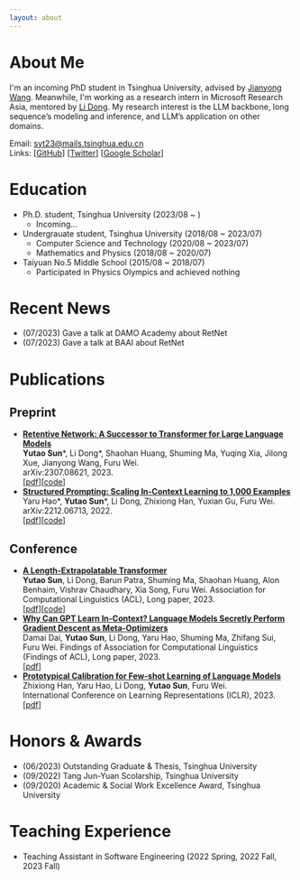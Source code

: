 ```yaml
---
layout: about 
---
```


# About Me
I'm an incoming PhD student in Tsinghua University, advised by [Jianyong Wang](http://dbgroup.cs.tsinghua.edu.cn/wangjy/). Meanwhile, I'm working as a research intern in Microsoft Research Asia, mentored by [Li Dong](http://dong.li/). My research interest is the LLM backbone, long sequence’s modeling and inference, and LLM’s application on other domains.

Email: syt23@mails.tsinghua.edu.cn  
Links: \[[GitHub](https://github.com/sunyt32)\] \[[Twitter](https://twitter.com/sunyt_thu)\] \[[Google Scholar](https://scholar.google.com/citations?user=apGDooYAAAAJ&hl=en)\]

# Education
* Ph.D. student, Tsinghua University (2023/08 ~ )
  * Incoming...
* Undergrauate student, Tsinghua University (2018/08 ~ 2023/07)
  * Computer Science and Technology (2020/08 ~ 2023/07)
  * Mathematics and Physics (2018/08 ~ 2020/07)
* Taiyuan No.5 Middle School (2015/08 ~ 2018/07)
  * Participated in Physics Olympics and achieved nothing


# Recent News
* (07/2023) Gave a talk at DAMO Academy about RetNet
* (07/2023) Gave a talk at BAAI about RetNet

# Publications

## Preprint
* [**Retentive Network: A Successor to Transformer for Large Language Models**](https://arxiv.org/pdf/2307.08621.pdf)  
  **Yutao Sun**\*, Li Dong\*, Shaohan Huang, Shuming Ma, Yuqing Xia, Jilong Xue, Jianyong Wang, Furu Wei.  
  arXiv:2307.08621, 2023.  
  \[[pdf](https://arxiv.org/pdf/2307.08621.pdf)\]\[[code](https://github.com/microsoft/unilm/tree/master/retnet)\]
* [**Structured Prompting: Scaling In-Context Learning to 1,000 Examples**](https://arxiv.org/pdf/2212.06713.pdf)  
  Yaru Hao\*, **Yutao Sun**\*, Li Dong, Zhixiong Han, Yuxian Gu, Furu Wei.  
  arXiv:2212.06713, 2022.  
  \[[pdf](https://arxiv.org/pdf/2212.06713.pdf)\]\[[code](https://github.com/sunyt32/structured-prompting)\]

## Conference
* [**A Length-Extrapolatable Transformer**](https://arxiv.org/pdf/2212.10554.pdf)  
  **Yutao Sun**, Li Dong, Barun Patra, Shuming Ma, Shaohan Huang, Alon Benhaim, Vishrav Chaudhary, Xia Song, Furu Wei.
  Association for Computational Linguistics (ACL), Long paper, 2023.  
  \[[pdf](https://arxiv.org/pdf/2212.10554.pdf)\]\[[code](https://github.com/sunyt32/torchscale)\]
* [**Why Can GPT Learn In-Context? Language Models Secretly Perform Gradient Descent as Meta-Optimizers**](https://arxiv.org/pdf/2212.10559.pdf)  
  Damai Dai, **Yutao Sun**, Li Dong, Yaru Hao, Shuming Ma, Zhifang Sui, Furu Wei.
  Findings of Association for Computational Linguistics (Findings of ACL), Long paper, 2023.  
  \[[pdf](https://arxiv.org/pdf/2212.10559.pdf)\]
* [**Prototypical Calibration for Few-shot Learning of Language Models**](https://arxiv.org/pdf/2205.10183.pdf)  
  Zhixiong Han, Yaru Hao, Li Dong, **Yutao Sun**, Furu Wei.  
  International Conference on Learning Representations (ICLR), 2023.  
  \[[pdf](https://arxiv.org/pdf/2205.10183.pdf)\]

# Honors & Awards
* (06/2023) Outstanding Graduate & Thesis, Tsinghua University 
* (09/2022) Tang Jun-Yuan Scolarship, Tsinghua University 
* (09/2020) Academic & Social Work Excellence Award, Tsinghua University

# Teaching Experience
* Teaching Assistant in Software Engineering (2022 Spring, 2022 Fall, 2023 Fall)
